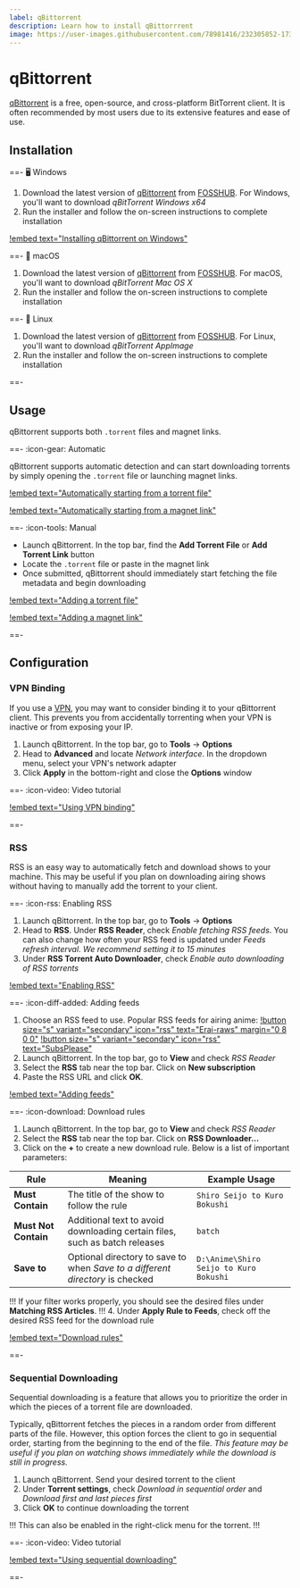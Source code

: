 ```yaml
---
label: qBittorrent
description: Learn how to install qBittorrrent
image: https://user-images.githubusercontent.com/78981416/232305852-17383fd0-c7d7-4d1b-b14d-b227f0bd1ac4.png
---
```


# qBittorrent

[qBittorrent](https://www.qbittorrent.org) is a free, open-source, and cross-platform BitTorrent client. It is often recommended by most users due to its extensive features and ease of use.

## Installation

==- 🖥️ Windows

1. Download the latest version of [qBittorrent](https://www.qbittorrent.org) from [FOSSHUB](https://www.fosshub.com/qBittorrent.html). For Windows, you'll want to download *qBitTorrent Windows x64*
2. Run the installer and follow the on-screen instructions to complete installation

[!embed text="Installing qBittorrent on Windows"](/static/torrenting/qbittorrent/installation-windows.mp4)

==- 🍎 macOS

1. Download the latest version of [qBittorrent](https://www.qbittorrent.org) from [FOSSHUB](https://www.fosshub.com/qBittorrent.html). For macOS, you'll want to download *qBitTorrent Mac OS X*
2. Run the installer and follow the on-screen instructions to complete installation

==- 🐧 Linux

1. Download the latest version of [qBittorrent](https://www.qbittorrent.org) from [FOSSHUB](https://www.fosshub.com/qBittorrent.html). For Linux, you'll want to download *qBitTorrent AppImage*
2. Run the installer and follow the on-screen instructions to complete installation

==-

## Usage

qBittorrent supports both `.torrent` files and magnet links.

==- :icon-gear: Automatic

qBittorrent supports automatic detection and can start downloading torrents by simply opening the `.torrent` file or launching magnet links.

[!embed text="Automatically starting from a torrent file"](/static/torrenting/getting-torrents-file.mp4)

[!embed text="Automatically starting from a magnet link"](/static/torrenting/getting-torrents-magnet.mp4)

==- :icon-tools: Manual

- Launch qBittorrent. In the top bar, find the **Add Torrent File** or **Add Torrent Link** button
- Locate the `.torrent` file or paste in the magnet link
- Once submitted, qBittorrent should immediately start fetching the file metadata and begin downloading

[!embed text="Adding a torrent file"](/static/torrenting/qbittorrent/usage-file.mp4)

[!embed text="Adding a magnet link"](/static/torrenting/qbittorrent/usage-magnet.mp4)

==-

## Configuration

### VPN Binding

If you use a [VPN](/getting-started/torrenting/#vpn), you may want to consider binding it to your qBittorrent client. This prevents you from accidentally torrenting when your VPN is inactive or from exposing your IP.

1. Launch qBittorrent. In the top bar, go to **Tools** -> **Options**
2. Head to **Advanced** and locate *Network interface*. In the dropdown menu, select your VPN's network adapter
3. Click **Apply** in the bottom-right and close the **Options** window

==- :icon-video: Video tutorial

[!embed text="Using VPN binding"](/static/torrenting/qbittorrent/vpn-binding.mp4)

==-

### RSS

RSS is an easy way to automatically fetch and download shows to your machine. This may be useful if you plan on downloading airing shows without having to manually add the torrent to your client.

==- :icon-rss: Enabling RSS

1. Launch qBittorrent. In the top bar, go to **Tools** -> **Options**
2. Head to **RSS**. Under **RSS Reader**, check *Enable fetching RSS feeds*. You can also change how often your RSS feed is updated under *Feeds refresh interval*. *We recommend setting it to 15 minutes*
3. Under **RSS Torrent Auto Downloader**, check *Enable auto downloading of RSS torrents*

[!embed text="Enabling RSS"](/static/torrenting/qbittorrent/enabling-rss.mp4)

==- :icon-diff-added: Adding feeds

1. Choose an RSS feed to use. Popular RSS feeds for airing anime:
[!button size="s" variant="secondary" icon="rss" text="Erai-raws" margin="0 8 0 0"](https://www.erai-raws.info/rss-page/)
[!button size="s" variant="secondary" icon="rss" text="SubsPlease"](https://subsplease.org/rss-feeds/)
2. Launch qBittorrent. In the top bar, go to **View** and check *RSS Reader*
3. Select the **RSS** tab near the top bar. Click on **New subscription**
4. Paste the RSS URL and click **OK**.

[!embed text="Adding feeds"](/static/torrenting/qbittorrent/adding-feeds.mp4)

==- :icon-download: Download rules

1. Launch qBittorrent. In the top bar, go to **View** and check *RSS Reader*
2. Select the **RSS** tab near the top bar. Click on **RSS Downloader...**
3. Click on the **+** to create a new download rule. Below is a list of important parameters:

Rule                 | Meaning                                                                       | Example Usage
---------------------|-------------------------------------------------------------------------------|-----------------------------------------
**Must Contain**     | The title of the show to follow the rule                                      | `Shiro Seijo to Kuro Bokushi`
**Must Not Contain** | Additional text to avoid downloading certain files, such as batch releases    | `batch`
**Save to**          | Optional directory to save to when *Save to a different directory* is checked | `D:\Anime\Shiro Seijo to Kuro Bokushi`

!!!
If your filter works properly, you should see the desired files under **Matching RSS Articles**.
!!!
4. Under **Apply Rule to Feeds**, check off the desired RSS feed for the download rule

[!embed text="Download rules"](/static/torrenting/qbittorrent/download-rules.mp4)

==-

### Sequential Downloading

Sequential downloading is a feature that allows you to prioritize the order in which the pieces of a torrent file are downloaded.

Typically, qBittorrent fetches the pieces in a random order from different parts of the file. However, this option forces the client to go in sequential order, starting from the beginning to the end of the file. *This feature may be useful if you plan on watching shows immediately while the download is still in progress.*

1. Launch qBittorrent. Send your desired torrent to the client
2. Under **Torrent settings**, check *Download in sequential order* and *Download first and last pieces first*
3. Click **OK** to continue downloading the torrent

!!!
This can also be enabled in the right-click menu for the torrent.
!!!

==- :icon-video: Video tutorial

[!embed text="Using sequential downloading"](/static/torrenting/qbittorrent/sequential-downloading.mp4)

==-
